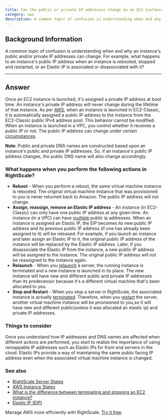 ```yaml
---
title: Can the public or private IP addresses change on an EC2 instance?
category: aws
description: A common topic of confusion is understanding when and why an instance's public and/or private IP addresses can change.
---
```


## Background Information

A common topic of confusion is understanding when and why an instance's public and/or private IP addresses can change. For example, what happens to an instance's public IP address when an instance is rebooted, stopped and restarted, or an Elastic IP is associated or disassociated with it?

* * *

## Answer

Once an EC2 instance is launched, it's assigned a private IP address at boot time. An instance's private IP address will never change during the lifetime of that instance. As per [AWS](https://docs.aws.amazon.com/AWSEC2/latest/UserGuide/using-instance-addressing.html#concepts-public-addresses), when an instance is launched in EC2-Classic, it is automatically assigned a public IP address to the instance from the EC2-Classic public IPv4 address pool. This behavior cannot be modified.  When an instance is launched in a VPC, you control whether it receives a public IP or not. The public IP address can change under certain [circumstances](https://docs.aws.amazon.com/AWSEC2/latest/UserGuide/using-instance-addressing.html#concepts-public-addresses).

**Note**: Public and private DNS names are constructed based upon an instance's public and private IP addresses. So, if an instance's public IP address changes, the public DNS name will also change accordingly.

### What happens when you perform the following actions in RightScale?

* **Reboot** - When you perform a reboot, the same virtual machine instance is rebooted. The original virtual machine instance that was provisioned to you is never returned back to Amazon.  The public IP address will not change.
* **Assign, reassign, remove an Elastic IP address** - An instance (in EC2-Classic) can only have one public IP address at any given time. An instance (in a VPC) can have [multiple](https://docs.aws.amazon.com/AWSEC2/latest/UserGuide/MultipleIP.html) public ip addresses. When an instance is assigned an Elastic IP, the EIP becomes its new public IP address and its previous public IP address (if one has already been assigned to it) will be released. For example, if you launch an instance and later assign an Elastic IP to it, the original public IP address of the instance will be replaced by the Elastic IP address. Later, if you disassociate the Elastic IP from the instance, a new public IP address will be assigned to the instance. The original public IP address will not be reassigned to the instance again.
* **Relaunch** - When you [relaunch](/cm/management_guide/server_states.html#rightscale-server-states-booting) a server, the running instance is terminated and a new instance is launched in its place. The new instance will have new and different public and private IP addresses than its predecessor because it's a different virtual machine that's been allocated to you.
* **Stop and Restart** - When you stop a server in RightScale, the associated instance is actually [terminated](/cm/management_guide/server_states.html#rightscale-server-states-terminated). Therefore, when you [restart](/cm/management_guide/server_states.html#rightscale-server-states-booting) the server, another virtual machine instance will be provisioned to you,so it will have new and different public(unless it was allocated an elastic ip) and private IP addresses.

### Things to consider

Once you understand how IP addresses and DNS names are affected when different actions are performed, you start to realize the importance of using remappable IP addresses such as Elastic IPs for front end servers in the cloud.  Elastic IPs provide a way of maintaining the same public facing IP address even when the associated virtual machine instance is changed.

### See also

* [RightScale Server States](/cm/management_guide/server_states.html#overview)
* [AWS Instance States](/cm/management_guide/server_states.html#amazon-instance-states)
* [What is the difference between terminating and stopping an EC2 instance?](/faq/clouds/aws/Whats_the_difference_between_Terminating_and_Stopping_an_EC2_Instance.html)
* [Elastic IP (EIP)](http://support.rightscale.com/09-Clouds/AWS/02-Amazon_EC2/Elastic_IP_(EIP))

Manage AWS more efficiently with RightScale. [Try it free](https://www.rightscale.com/free-trial?sd=Free&t=supportal).
